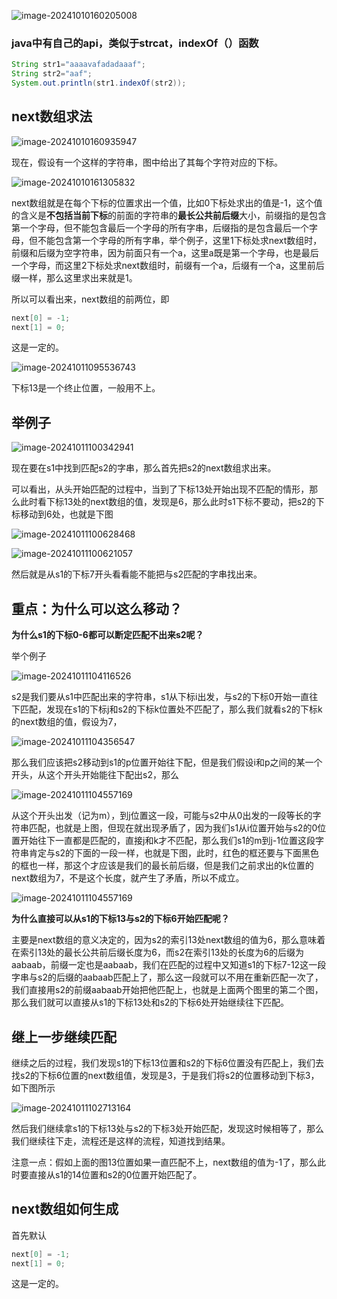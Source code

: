 ![image-20241010160205008](assets/image-20241010160205008.png)





### java中有自己的api，类似于strcat，indexOf（）函数

```java
String str1="aaaavafadadaaaf";
String str2="aaf";
System.out.println(str1.indexOf(str2));
```



## next数组求法

![image-20241010160935947](assets/image-20241010160935947.png)

现在，假设有一个这样的字符串，图中给出了其每个字符对应的下标。

![image-20241010161305832](assets/image-20241010161305832.png)

next数组就是在每个下标的位置求出一个值，比如0下标处求出的值是-1，这个值的含义是**不包括当前下标**的前面的字符串的**最长公共前后缀**大小，前缀指的是包含第一个字母，但不能包含最后一个字母的所有字串，后缀指的是包含最后一个字母，但不能包含第一个字母的所有字串，举个例子，这里1下标处求next数组时，前缀和后缀为空字符串，因为前面只有一个a，这里a既是第一个字母，也是最后一个字母，而这里2下标处求next数组时，前缀有一个a，后缀有一个a，这里前后缀一样，那么这里求出来就是1。

所以可以看出来，next数组的前两位，即

```java
next[0] = -1;
next[1] = 0;
```

这是一定的。



![image-20241011095536743](assets/image-20241011095536743.png)

 下标13是一个终止位置，一般用不上。



## 举例子

![image-20241011100342941](assets/image-20241011100342941.png)

现在要在s1中找到匹配s2的字串，那么首先把s2的next数组求出来。

可以看出，从头开始匹配的过程中，当到了下标13处开始出现不匹配的情形，那么此时看下标13处的next数组的值，发现是6，那么此时s1下标不要动，把s2的下标移动到6处，也就是下图

![image-20241011100628468](assets/image-20241011100628468.png)



![image-20241011100621057](assets/image-20241011100621057.png)

然后就是从s1的下标7开头看看能不能把与s2匹配的字串找出来。



## 重点：为什么可以这么移动？

**为什么s1的下标0-6都可以断定匹配不出来s2呢？**

举个例子

![image-20241011104116526](assets/image-20241011104116526.png)

s2是我们要从s1中匹配出来的字符串，s1从下标i出发，与s2的下标0开始一直往下匹配，发现在s1的下标j和s2的下标k位置处不匹配了，那么我们就看s2的下标k的next数组的值，假设为7，

![image-20241011104356547](assets/image-20241011104356547.png)

那么我们应该把s2移动到s1的p位置开始往下配，但是我们假设i和p之间的某一个开头，从这个开头开始能往下配出s2，那么

![image-20241011104557169](assets/image-20241011104557169.png)

从这个开头出发（记为m），到j位置这一段，可能与s2中从0出发的一段等长的字符串匹配，也就是上图，但现在就出现矛盾了，因为我们s1从i位置开始与s2的0位置开始往下一直都是匹配的，直接j和k才不匹配，那么我们s1的m到j-1位置这段字符串肯定与s2的下面的一段一样，也就是下图，此时，红色的框还要与下面黑色的框也一样，那这个才应该是我们的最长前后缀，但是我们之前求出的k位置的next数组为7，不是这个长度，就产生了矛盾，所以不成立。

![image-20241011104557169](assets/image-20241011104557169-1728615189562-3.png)

**为什么直接可以从s1的下标13与s2的下标6开始匹配呢？**

主要是next数组的意义决定的，因为s2的索引13处next数组的值为6，那么意味着在索引13处的最长公共前后缀长度为6，而s2在索引13处的长度为6的后缀为aabaab，前缀一定也是aabaab，我们在匹配的过程中又知道s1的下标7-12这一段字串与s2的后缀的aabaab匹配上了，那么这一段就可以不用在重新匹配一次了，我们直接用s2的前缀aabaab开始把他匹配上，也就是上面两个图里的第二个图，那么我们就可以直接从s1的下标13处和s2的下标6处开始继续往下匹配。



## 继上一步继续匹配

继续之后的过程，我们发现s1的下标13位置和s2的下标6位置没有匹配上，我们去找s2的下标6位置的next数组值，发现是3，于是我们将s2的位置移动到下标3，如下图所示

![image-20241011102713164](assets/image-20241011102713164.png)

然后我们继续拿s1的下标13处与s2的下标3处开始匹配，发现这时候相等了，那么我们继续往下走，流程还是这样的流程，知道找到结果。

注意一点：假如上面的图13位置如果一直匹配不上，next数组的值为-1了，那么此时要直接从s1的14位置和s2的0位置开始匹配了。





## next数组如何生成

首先默认

```java
next[0] = -1;
next[1] = 0;
```

这是一定的。
